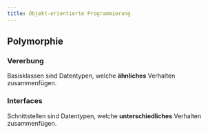 ```yaml
---
title: Objekt-orientierte Programmierung
---
```


## Polymorphie

### Vererbung

Basisklassen sind Datentypen, welche **ähnliches** Verhalten zusammenfügen.

### Interfaces

Schnittstellen sind Datentypen, welche **unterschiedliches** Verhalten zusammenfügen.